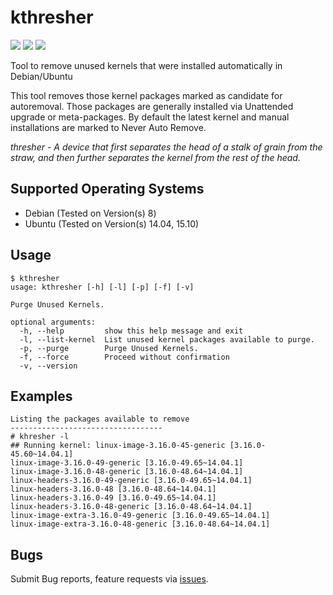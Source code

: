kthresher
=========

[![](https://img.shields.io/pypi/v/kthresher.svg)](https://pypi.python.org/pypi/kthresher/)
[![](https://img.shields.io/pypi/dm/kthresher.svg)](https://pypi.python.org/pypi/kthresher/)
[![](https://img.shields.io/pypi/pyversions/kthresher.svg)](https://pypi.python.org/pypi/kthresher/)

Tool to remove unused kernels that were installed automatically in Debian/Ubuntu

This tool removes those kernel packages marked as candidate for autoremoval. Those packages are generally installed via Unattended upgrade or meta-packages. By default the latest kernel and manual installations are marked to Never Auto Remove.

*thresher - A device that first separates the head of a stalk of grain from the straw, and then further separates the kernel from the rest of the head.*

Supported Operating Systems
---------------------------

* Debian (Tested on Version(s) 8)
* Ubuntu (Tested on Version(s) 14.04, 15.10)


Usage
-----

    $ kthresher
    usage: kthresher [-h] [-l] [-p] [-f] [-v]
    
    Purge Unused Kernels.
    
    optional arguments:
      -h, --help         show this help message and exit
      -l, --list-kernel  List unused kernel packages available to purge.
      -p, --purge        Purge Unused Kernels.
      -f, --force        Proceed without confirmation
      -v, --version

Examples
--------

    Listing the packages available to remove
    ----------------------------------
    # khresher -l
    ## Running kernel: linux-image-3.16.0-45-generic [3.16.0-45.60~14.04.1]
    linux-image-3.16.0-49-generic [3.16.0-49.65~14.04.1]
    linux-image-3.16.0-48-generic [3.16.0-48.64~14.04.1]
    linux-headers-3.16.0-49-generic [3.16.0-49.65~14.04.1]
    linux-headers-3.16.0-48 [3.16.0-48.64~14.04.1]
    linux-headers-3.16.0-49 [3.16.0-49.65~14.04.1]
    linux-headers-3.16.0-48-generic [3.16.0-48.64~14.04.1]
    linux-image-extra-3.16.0-49-generic [3.16.0-49.65~14.04.1]
    linux-image-extra-3.16.0-48-generic [3.16.0-48.64~14.04.1]

Bugs
----

Submit Bug reports, feature requests via [issues][1].


[1]: https://github.com/rackerlabs/kthresher/issues
